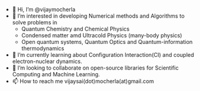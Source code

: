 - 👋 Hi, I’m @vijaymocherla
- 👀 I’m interested in developing Numerical methods and Algorithms to solve problems in 
    - Quantum Chemistry and Chemical Physics
    - Condensed matter amd Ultracold Physics (many-body physics)
    - Open quantum systems, Quantum Optics and Quantum-information thermodynamics
- 🌱 I’m currently learning about Configuration Interaction(CI) and coupled electron-nuclear dynamics. 
- 💞️ I’m looking to collaborate on open-source libraries for Scientific Computing and Machine Learning.
- 📫 How to reach me vijaysai(dot)mocherla(at)gmail.com

<!---
vijaymocherla/vijaymocherla is a ✨ special ✨ repository because its `README.md` (this file) appears on your GitHub profile.
You can click the Preview link to take a look at your changes.
--->
